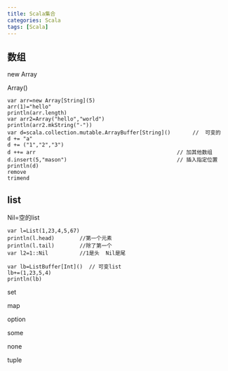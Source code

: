 ```yaml
---
title: Scala集合
categories: Scala
tags: [Scala]
---
```


## 数组  

new Array[]()   

Array()    

```
var arr=new Array[String](5)
arr(1)="hello"
println(arr.length)
var arr2=Array("hello","world")
println(arr2.mkString("-"))
var d=scala.collection.mutable.ArrayBuffer[String]()       //  可变的
d += "a"
d += ("1","2","3")
d ++= arr                                             // 加其他数组
d.insert(5,"mason")                                   // 插入指定位置
println(d)
remove
trimend
```

## list

Nil=空的list

```
var l=List(1,23,4,5,67)
println(l.head)        //第一个元素
println(l.tail)        //除了第一个
var l2=1::Nil          //1是头  Nil是尾

var lb=ListBuffer[Int]()  // 可变list
lb+=(1,23,5,4)
println(lb)
```

set

map

option

some

none

tuple